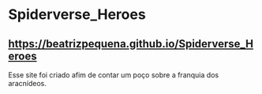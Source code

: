 # Spiderverse_Heroes
## https://beatrizpequena.github.io/Spiderverse_Heroes

Esse site foi criado afim de contar um poço sobre a franquia dos aracnídeos.

